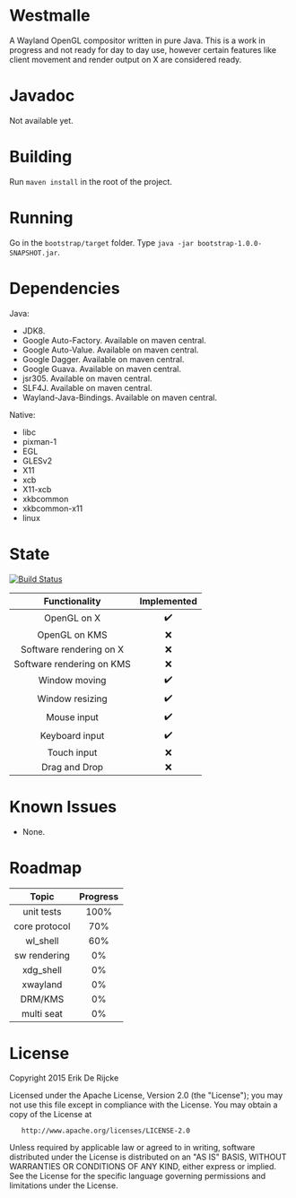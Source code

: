 Westmalle
=====================

A Wayland OpenGL compositor written in pure Java.
This is a work in progress and not ready for day to day use, however
certain features like client movement and render output on X are considered ready.

Javadoc
=======
Not available yet.

Building
========
Run `maven install` in the root of the project.

Running
=======
Go in the `bootstrap/target` folder. Type `java -jar bootstrap-1.0.0-SNAPSHOT.jar`.

Dependencies
============
Java:

 - JDK8.
 - Google Auto-Factory. Available on maven central.
 - Google Auto-Value. Available on maven central.
 - Google Dagger. Available on maven central.
 - Google Guava. Available on maven central.
 - jsr305. Available on maven central.
 - SLF4J. Available on maven central.
 - Wayland-Java-Bindings. Available on maven central.
 
Native:

 - libc
 - pixman-1
 - EGL
 - GLESv2
 - X11
 - xcb
 - X11-xcb
 - xkbcommon
 - xkbcommon-x11
 - linux

State
=====
[![Build Status](https://travis-ci.org/Zubnix/westmalle.svg?branch=master)](https://travis-ci.org/Zubnix/westmalle)

| Functionality               | Implemented        |
| :-------------------------: | :----------------: |
| OpenGL on X                 | :heavy_check_mark: |
| OpenGL on KMS               | :x:                |
| Software rendering on X     | :x:                |
| Software rendering on KMS   | :x:                |
| Window moving               | :heavy_check_mark: |
| Window resizing             | :heavy_check_mark: |
| Mouse input                 | :heavy_check_mark: |
| Keyboard input              | :heavy_check_mark: |
| Touch input                 | :x:                |
| Drag and Drop               | :x:                |

Known Issues
============
 - None.

Roadmap
====
| Topic         | Progress  |
| :-----------: | :-------: |
| unit tests    | 100%      |
| core protocol | 70%       |
| wl_shell      | 60%       |
| sw rendering  | 0%        |
| xdg_shell     | 0%        |
| xwayland      | 0%        |
| DRM/KMS       | 0%        |
| multi seat    | 0%        |

License
=======
   Copyright 2015 Erik De Rijcke

   Licensed under the Apache License, Version 2.0 (the "License");
   you may not use this file except in compliance with the License.
   You may obtain a copy of the License at

       http://www.apache.org/licenses/LICENSE-2.0

   Unless required by applicable law or agreed to in writing, software
   distributed under the License is distributed on an "AS IS" BASIS,
   WITHOUT WARRANTIES OR CONDITIONS OF ANY KIND, either express or implied.
   See the License for the specific language governing permissions and
   limitations under the License.
